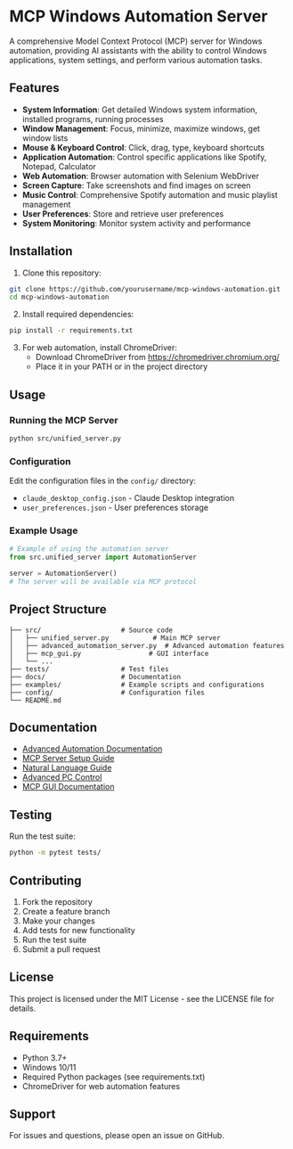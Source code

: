 # MCP Windows Automation Server

A comprehensive Model Context Protocol (MCP) server for Windows automation, providing AI assistants with the ability to control Windows applications, system settings, and perform various automation tasks.

## Features

- **System Information**: Get detailed Windows system information, installed programs, running processes
- **Window Management**: Focus, minimize, maximize windows, get window lists
- **Mouse & Keyboard Control**: Click, drag, type, keyboard shortcuts
- **Application Automation**: Control specific applications like Spotify, Notepad, Calculator
- **Web Automation**: Browser automation with Selenium WebDriver
- **Screen Capture**: Take screenshots and find images on screen
- **Music Control**: Comprehensive Spotify automation and music playlist management
- **User Preferences**: Store and retrieve user preferences
- **System Monitoring**: Monitor system activity and performance

## Installation

1. Clone this repository:
```bash
git clone https://github.com/yourusername/mcp-windows-automation.git
cd mcp-windows-automation
```

2. Install required dependencies:
```bash
pip install -r requirements.txt
```

3. For web automation, install ChromeDriver:
   - Download ChromeDriver from https://chromedriver.chromium.org/
   - Place it in your PATH or in the project directory

## Usage

### Running the MCP Server

```bash
python src/unified_server.py
```

### Configuration

Edit the configuration files in the `config/` directory:
- `claude_desktop_config.json` - Claude Desktop integration
- `user_preferences.json` - User preferences storage

### Example Usage

```python
# Example of using the automation server
from src.unified_server import AutomationServer

server = AutomationServer()
# The server will be available via MCP protocol
```

## Project Structure

```
├── src/                    # Source code
│   ├── unified_server.py           # Main MCP server
│   ├── advanced_automation_server.py  # Advanced automation features
│   ├── mcp_gui.py                 # GUI interface
│   └── ...
├── tests/                  # Test files
├── docs/                   # Documentation
├── examples/               # Example scripts and configurations
├── config/                 # Configuration files
└── README.md
```

## Documentation

- [Advanced Automation Documentation](docs/ADVANCED_AUTOMATION_DOCUMENTATION.md)
- [MCP Server Setup Guide](docs/MCP_SERVER_SETUP_COMPLETE.md)
- [Natural Language Guide](docs/NATURAL_LANGUAGE_GUIDE.md)
- [Advanced PC Control](docs/ADVANCED_PC_CONTROL_COMPLETE.md)
- [MCP GUI Documentation](docs/MCP_GUI_DOCUMENTATION.md)

## Testing

Run the test suite:
```bash
python -m pytest tests/
```

## Contributing

1. Fork the repository
2. Create a feature branch
3. Make your changes
4. Add tests for new functionality
5. Run the test suite
6. Submit a pull request

## License

This project is licensed under the MIT License - see the LICENSE file for details.

## Requirements

- Python 3.7+
- Windows 10/11
- Required Python packages (see requirements.txt)
- ChromeDriver for web automation features

## Support

For issues and questions, please open an issue on GitHub.
